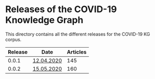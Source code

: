 # Releases of the COVID-19 Knowledge Graph
This directory contains all the different releases for the COVID-19 KG corpus.

| Release | Date       | Articles |
|---------|------------|----------|
| 0.0.1   | [12.04.2020](https://github.com/covid19kg/covid19kg/blob/master/releases/12-04-2020.zip) | 145      |
| 0.0.2   | [15.05.2020](https://github.com/covid19kg/covid19kg/blob/master/releases/15-05-2020.zip) | 160      |
